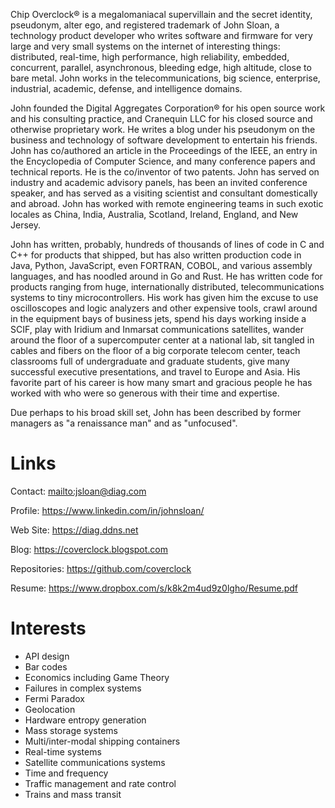 Chip Overclock® is a megalomaniacal supervillain and the secret
identity, pseudonym, alter ego, and registered trademark of John
Sloan, a technology product developer who writes software and
firmware for very large and very small systems on the internet of
interesting things: distributed, real-time, high performance, high
reliability, embedded, concurrent, parallel, asynchronous, bleeding
edge, high altitude, close to bare metal. John works in the telecommunications,
big science, enterprise, industrial, academic, defense, and
intelligence domains.

John founded the Digital Aggregates Corporation® for his open source
work and his consulting practice, and Cranequin LLC for his closed
source and otherwise proprietary work. He writes a blog under his
pseudonym on the business and technology of software development
to entertain his friends. John has co/authored an article in the
Proceedings of the IEEE, an entry in the Encyclopedia of Computer
Science, and many conference papers and technical reports. He is
the co/inventor of two patents. John has served on industry and
academic advisory panels, has been an invited conference speaker,
and has served as a visiting scientist and consultant domestically
and abroad. John has worked with remote engineering teams in such
exotic locales as China, India, Australia, Scotland, Ireland, England,
and New Jersey.

John has written, probably, hundreds of thousands of lines of code in
C and C++ for products that shipped, but has also written production code
in Java, Python, JavaScript, even FORTRAN, COBOL, and various assembly languages, and has
noodled around in Go and Rust. He has written code for products
ranging from huge, internationally distributed, telecommunications
systems to tiny microcontrollers. His work has given him the excuse
to use oscilloscopes and logic analyzers and other expensive tools, crawl around in the
equipment bays of business jets, spend his days working inside a
SCIF, play with Iridium and Inmarsat communications satellites,
wander around the floor of a supercomputer center at a national
lab, sit tangled in cables and fibers on the floor of a big corporate telecom
center, teach classrooms full of undergraduate and graduate students,
give many successful executive presentations, and travel to Europe and Asia.
His favorite part of his career is how many smart and gracious people he has worked with
who were so generous with their time and expertise.

Due perhaps to his broad skill set, John has been described by former
managers as "a renaissance man" and as "unfocused".

# Links

Contact: <mailto:jsloan@diag.com>

Profile: <https://www.linkedin.com/in/johnsloan/>

Web Site: <https://diag.ddns.net>

Blog: <https://coverclock.blogspot.com>

Repositories: <https://github.com/coverclock>

Resume: <https://www.dropbox.com/s/k8k2m4ud9z0lgho/Resume.pdf>

# Interests

* API design
* Bar codes
* Economics including Game Theory
* Failures in complex systems
* Fermi Paradox
* Geolocation
* Hardware entropy generation
* Mass storage systems
* Multi/inter-modal shipping containers
* Real-time systems
* Satellite communications systems
* Time and frequency
* Traffic management and rate control
* Trains and mass transit

